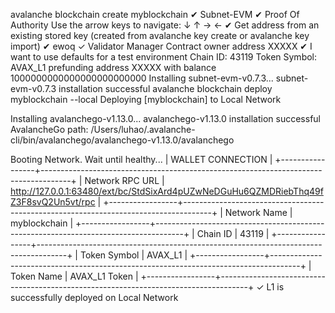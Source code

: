 avalanche blockchain create myblockchain
✔ Subnet-EVM
✔ Proof Of Authority
Use the arrow keys to navigate: ↓ ↑ → ← 
✔ Get address from an existing stored key (created from avalanche key create or avalanche key import)
✔ ewoq
✓ Validator Manager Contract owner address XXXXX
✔ I want to use defaults for a test environment
Chain ID: 43119
Token Symbol: AVAX_L1
prefunding address XXXXX with balance 1000000000000000000000000
Installing subnet-evm-v0.7.3...
subnet-evm-v0.7.3 installation successful
avalanche blockchain deploy myblockchain --local
Deploying [myblockchain] to Local Network

Installing avalanchego-v1.13.0...
avalanchego-v1.13.0 installation successful
AvalancheGo path: /Users/luhao/.avalanche-cli/bin/avalanchego/avalanchego-v1.13.0/avalanchego

Booting Network. Wait until healthy...
|                                           WALLET CONNECTION                                           |
+-----------------+-------------------------------------------------------------------------------------+
| Network RPC URL | http://127.0.0.1:63480/ext/bc/StdSixArd4pUZwNeDGuHu6QZMDRiebThq49fZ3F8svQ2Un5vt/rpc |
+-----------------+-------------------------------------------------------------------------------------+
| Network Name    | myblockchain                                                                        |
+-----------------+-------------------------------------------------------------------------------------+
| Chain ID        | 43119                                                                               |
+-----------------+-------------------------------------------------------------------------------------+
| Token Symbol    | AVAX_L1                                                                             |
+-----------------+-------------------------------------------------------------------------------------+
| Token Name      | AVAX_L1 Token                                                                       |
+-----------------+-------------------------------------------------------------------------------------+
✓ L1 is successfully deployed on Local Network
